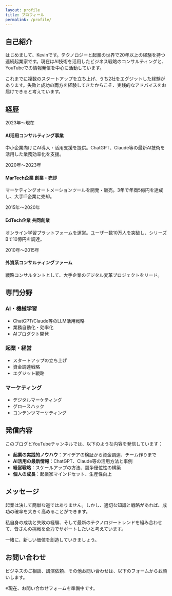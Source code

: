 ```yaml
---
layout: profile
title: プロフィール
permalink: /profile/
---
```


## 自己紹介

はじめまして、Kevinです。テクノロジーと起業の世界で20年以上の経験を持つ連続起業家です。現在はAI技術を活用したビジネス戦略のコンサルティングと、YouTubeでの情報発信を中心に活動しています。

これまでに複数のスタートアップを立ち上げ、うち2社をエグジットした経験があります。失敗と成功の両方を経験してきたからこそ、実践的なアドバイスをお届けできると考えています。

## 経歴

<div class="timeline">
  <div class="timeline-item">
    <div class="timeline-date">2023年〜現在</div>
    <div class="timeline-content">
      <h4>AI活用コンサルティング事業</h4>
      <p>中小企業向けにAI導入・活用支援を提供。ChatGPT、Claude等の最新AI技術を活用した業務効率化を支援。</p>
    </div>
  </div>
  
  <div class="timeline-item">
    <div class="timeline-date">2020年〜2023年</div>
    <div class="timeline-content">
      <h4>MarTech企業 創業・売却</h4>
      <p>マーケティングオートメーションツールを開発・販売。3年で年商5億円を達成し、大手IT企業に売却。</p>
    </div>
  </div>
  
  <div class="timeline-item">
    <div class="timeline-date">2015年〜2020年</div>
    <div class="timeline-content">
      <h4>EdTech企業 共同創業</h4>
      <p>オンライン学習プラットフォームを運営。ユーザー数10万人を突破し、シリーズBで10億円を調達。</p>
    </div>
  </div>
  
  <div class="timeline-item">
    <div class="timeline-date">2010年〜2015年</div>
    <div class="timeline-content">
      <h4>外資系コンサルティングファーム</h4>
      <p>戦略コンサルタントとして、大手企業のデジタル変革プロジェクトをリード。</p>
    </div>
  </div>
</div>

## 専門分野

### AI・機械学習
- ChatGPT/Claude等のLLM活用戦略
- 業務自動化・効率化
- AIプロダクト開発

### 起業・経営
- スタートアップの立ち上げ
- 資金調達戦略
- エグジット戦略

### マーケティング
- デジタルマーケティング
- グロースハック
- コンテンツマーケティング

## 発信内容

このブログとYouTubeチャンネルでは、以下のような内容を発信しています：

- **起業の実践的ノウハウ**：アイデアの検証から資金調達、チーム作りまで
- **AI活用の最新情報**：ChatGPT、Claude等の活用方法と事例
- **経営戦略**：スケールアップの方法、競争優位性の構築
- **個人の成長**：起業家マインドセット、生産性向上

## メッセージ

起業は決して簡単な道ではありません。しかし、適切な知識と戦略があれば、成功の確率を大きく高めることができます。

私自身の成功と失敗の経験、そして最新のテクノロジートレンドを組み合わせて、皆さんの挑戦を全力でサポートしたいと考えています。

一緒に、新しい価値を創造していきましょう。

## お問い合わせ

ビジネスのご相談、講演依頼、その他お問い合わせは、以下のフォームからお願いします。

※現在、お問い合わせフォームを準備中です。